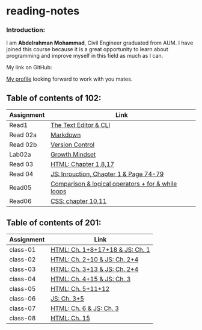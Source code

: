 # reading-notes

### Introduction:

I am **Abdelrahman Mohammad**, Civil Engineer graduated from AUM. I have joined this course because it is a great opportunity to learn about programming and improve myself in this field as much as I can. 

My link on GitHub:

[My profile](https://github.com/Daour211) looking forward to work with you mates. 

## Table of contents of 102: 
  
|   Assignment     | Link                                                                 |
|------------------|----------------------------------------------------------------------|
|Read1             | [The Text Editor & CLI](102/read1.md)                                | 
|Read 02a          | [Markdown](102/read02a.md)                                           |
|Read 02b          | [Version Control](102/read02b.md)                                    | 
|Lab02a            | [Growth Mindset](102/lab02a)                                         | 
|Read 03           | [HTML: Chapter 1,8,17](102/read03.md)                                |
|Read 04           | [JS: Inrouction, Chapter 1 & Page 74-79](102/read04.md)              |
|Read05            | [ Comparison & logical operators + for & while loops](102/read05.md) |
|Read06            | [ CSS: chapter 10,11](102/read06.md)                                 |



## Table of contents of 201: 
  
|   Assignment     | Link                                              |
|------------------|---------------------------------------------------|
|class-01          | [HTML: Ch. 1+8+17+18 & JS: Ch. 1](201/class-01.md)| 
|class-02          | [HTML: Ch. 2+10 & JS: Ch. 2+4](201/class-02.md)   | 
|class-03          | [HTML: Ch. 3+13 & JS: Ch. 2+4](201/class-03.md)   | 
|class-04          | [HTML: Ch. 4+15 & JS: Ch. 3](201/class-04.md)     |
|class-05          | [HTML: Ch. 5+11+12 ](201/class-05.md)             |
|class-06          | [JS: Ch. 3+5](201/class-06.md)                    |
|class-07          | [HTML: Ch. 6 & JS: Ch. 3](201/class-07.md)        |
|class-08          | [HTML: Ch. 15](201/class-08.md)                    |